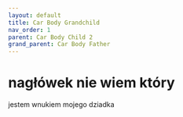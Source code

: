 ```yaml
---
layout: default
title: Car Body Grandchild
nav_order: 1
parent: Car Body Child 2
grand_parent: Car Body Father
---
```

# nagłówek nie wiem który
jestem wnukiem mojego dziadka
